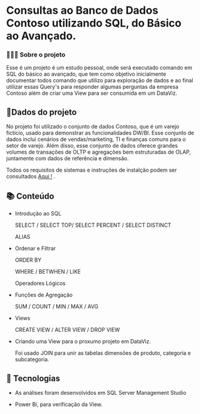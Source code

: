 # Consultas ao Banco de Dados Contoso utilizando SQL, do Básico ao Avançado.

### 👩🏾‍💻 Sobre o projeto

Esse é um projeto é um estudo  pessoal, onde será executado comando em SQL do básico ao avançado, que tem como objetivo inicialmente documentar todos  comando que utilizo para exploração de dados  e ao final  utilizar essas Query's  para responder algumas perguntas da empresa Contoso  além de  criar uma View para ser consumida em um DataViz.

## 🎲Dados do projeto

No projeto foi utilizado o conjunto de dados Contoso, que  é um varejo fictício,  usado para demonstrar as funcionalidades DW/BI. Esse conjunto de dados inclui cenários de vendas/marketing, TI e finanças comuns para o setor de varejo. Além disso, esse conjunto de dados oferece grandes volumes de transações de OLTP e agregações bem estruturadas de OLAP, juntamente com dados de referência e dimensão.

Todos os requisitos de sistemas e instruções de instalção podem ser consultados [ Aqui !](https://www.microsoft.com/en-us/download/details.aspx?id=18279) .

## 📚 Conteúdo

- Introdução ao SQL
  
  SELECT / SELECT TOP/ SELECT PERCENT / SELECT DISTINCT
  
  ALIAS
  
  

- Ordenar e Filtrar 
  
  ORDER BY  
  
  WHERE / BETWHEN / LIKE 
  
  Operadores Lógicos 
  
  

- Funções de Agregação 
  
  SUM / COUNT / MIN / MAX / AVG
  
  

- Views
  
  CREATE VIEW / ALTER VIEW / DROP VIEW
  
  
* Criando uma View para o proxumo projeto em DataViz.
  
  Foi usado JOIN para unir as tabelas dimensões de produto, categoria e subcategoria. 

## 🧰 Tecnologias

- As análises foram desenvolvidos  em SQL Server Management Studio

- Power Bi, para verificação da View.

